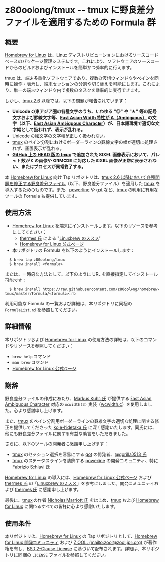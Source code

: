 # z80oolong/tmux -- tmux に野良差分ファイルを適用するための Formula 群

## 概要

[Homebrew for Linux][BREW] は、Linux ディストリビューションにおけるソースコードベースのパッケージ管理システムです。これにより、ソフトウェアのソースコードからのビルドおよびインストールを簡単かつ効率的に行えます。

[tmux][TMUX] は、端末多重化ソフトウェアであり、複数の仮想ウィンドウやペインを同時に操作・表示し、端末セッションの分割や切り替えを可能にします。これにより、単一の端末ウィンドウ内で複数のタスクを効率的に実行できます。

しかし、[tmux 2.6][TMUX] 以降では、以下の問題が報告されています：

- **Unicode の東アジア圏の各種文字のうち、いわゆる "◎" や "★" 等の記号文字および罫線文字等、[East Asian Width 特性が A（Ambiguous）][EAWA] の文字（以下、[East Asian Ambiguous Character][EAWA]）が、日本語環境で適切な文字幅として扱われず、表示が乱れる。**
- Unicode の絵文字の文字幅が正しく扱われない。
- [tmux][TMUX] のペイン分割におけるボーダーラインの罫線文字の幅が適切に処理されず、画面表示が乱れる。
- **[GitHub 上の HEAD 版の tmux][TGIT] で追加された SIXEL 画像表示において、パレット数が 0 の画像や ORMODE に対応した SIXEL 画像が正常に表示されない、またはプロセスが異常終了する。**

本 [Homebrew for Linux][BREW] 向け Tap リポジトリは、[tmux 2.6 以降において各種問題を修正する野良差分ファイル][GST1]（以下、野良差分ファイル）を適用した [tmux][TMUX] を導入するためのものです。また、[powerline][POWE] や [got][GOT_] など、[tmux][TMUX] の利用に有用なツールの Formula も提供しています。

## 使用方法

- [Homebrew for Linux][BREW] を端末にインストールします。以下のリソースを参考にしてください：
    - [thermes 氏][THER] による "[Linuxbrew のススメ][THBR]"
    - [Homebrew for Linux 公式ページ][BREW]
- 本リポジトリの Formula を以下のようにインストールします：

```
  $ brew tap z80oolong/tmux
  $ brew install <formula>
```

または、一時的な方法として、以下のように URL を直接指定してインストール可能です：

```
  $ brew install https://raw.githubusercontent.com/z80oolong/homebrew-tmux/master/Formula/<formula>.rb
```

利用可能な Formula の一覧および詳細は、本リポジトリに同梱の ```FormulaList.md``` を参照してください。

## 詳細情報

本リポジトリおよび [Homebrew for Linux][BREW] の使用方法の詳細は、以下のコマンドやリソースを参照してください：

- ```brew help``` コマンド
- ```man brew``` コマンド
- [Homebrew for Linux 公式ページ][BREW]

## 謝辞

野良差分ファイルの作成にあたり、[Markus Kuhn 氏][DRMK] が提供する [East Asian Ambiguous Character][EAWA] 対応の ```wcwidth(3)``` 実装（[wcwidth.c][WCWD]）を使用しました。心より感謝申し上げます。

また、[tmux][TMUX] のペイン分割用ボーダーラインの罫線文字の適切な処理に関する修正を提供してくださった [koie-hidetaka 氏][KOIE] に深く感謝いたします。同氏には、他にも野良差分ファイルに関する有益な助言をいただきました。

さらに、以下のツールの開発者に感謝申し上げます：

- [tmux][TMUX] のセッション選択を容易にする [got][GOT_] の開発者、[@gorilla0513 氏][GORI]
- [tmux][TMUX] のステータスラインを装飾する [powerline][POWE] の開発コミュニティ、特に Fabrizio Schiavi 氏

[Homebrew for Linux][BREW] の導入には、[Homebrew for Linux 公式ページ][BREW] および [thermes 氏][THER] の「[Linuxbrew のススメ][THBR]」を参考にしました。開発コミュニティおよび [thermes 氏][THER] に感謝申し上げます。

最後に、[tmux][TMUX] の作者 [Nicholas Marriott 氏][NICM] をはじめ、[tmux][TMUX] および [Homebrew for Linux][BREW] に関わるすべての皆様に心より感謝いたします。

## 使用条件

本リポジトリは、[Homebrew for Linux][BREW] の Tap リポジトリとして、[Homebrew for Linux 開発コミュニティ][BREW] および [Z.OOL. (mailto:zool@zool.jpn.org)][ZOOL] が著作権を有し、[BSD 2-Clause License][BSD2] に基づいて配布されます。詳細は、本リポジトリに同梱の ```LICENSE``` ファイルを参照してください。

<!-- 外部リンク一覧 -->

[BREW]: https://linuxbrew.sh/  
[TMUX]: https://tmux.github.io/  
[TGIT]: https://github.com/tmux/tmux  
[EAWA]: http://www.unicode.org/reports/tr11/#Ambiguous  
[GST1]: https://github.com/z80oolong/tmux-eaw-fix  
[THER]: https://qiita.com/thermes  
[THBR]: https://qiita.com/thermes/items/926b478ff6e3758ecfea  
[WCWD]: http://www.cl.cam.ac.uk/~mgk25/ucs/wcwidth.c  
[DRMK]: http://www.cl.cam.ac.uk/~mgk25/  
[NICM]: https://github.com/nicm  
[GORI]: https://qiita.com/gorilla0513  
[KOIE]: https://github.com/koie  
[GOT_]: https://github.com/skanehira/got  
[POWE]: https://powerline.readthedocs.io/en/latest/#  
[BSD2]: https://opensource.org/licenses/BSD-2-Clause  
[ZOOL]: http://zool.jpn.org/
